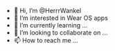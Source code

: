 - 👋 Hi, I’m @HerrrWankel
- 👀 I’m interested in Wear OS apps
- 🌱 I’m currently learning ...
- 💞️ I’m looking to collaborate on ...
- 📫 How to reach me ...

<!---
HerrrWankel/HerrrWankel is a ✨ special ✨ repository because its `README.md` (this file) appears on your GitHub profile.
You can click the Preview link to take a look at your changes.
--->
